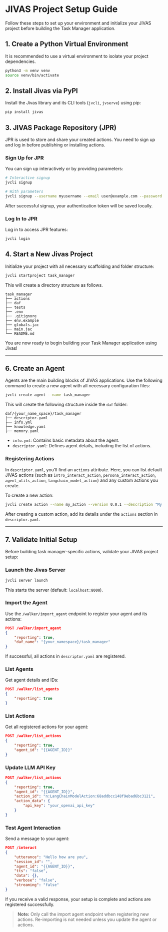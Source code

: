 # JIVAS Project Setup Guide

Follow these steps to set up your environment and initialize your JIVAS project before building the Task Manager application.

## 1. Create a Python Virtual Environment

It is recommended to use a virtual environment to isolate your project dependencies.

```bash
python3 -m venv venv
source venv/bin/activate
```

## 2. Install Jivas via PyPI

Install the Jivas library and its CLI tools (`jvcli`, `jvserve`) using pip:

```bash
pip install jivas
```

## 3. JIVAS Package Repository (JPR)

JPR is used to store and share your created actions. You need to sign up and log in before publishing or installing actions.

### Sign Up for JPR

You can sign up interactively or by providing parameters:

```bash
# Interactive signup
jvcli signup

# With parameters
jvcli signup --username myusername --email user@example.com --password mypassword
```

After successful signup, your authentication token will be saved locally.

### Log In to JPR

Log in to access JPR features:

```bash
jvcli login
```

## 4. Start a New Jivas Project

Initialize your project with all necessary scaffolding and folder structure:

```bash
jvcli startproject task_manager
```

This will create a directory structure as follows.

```
task_manager
├── actions
├── daf
├── tests
├── .env
├── .gitignore
├── env.example
├── globals.jac
├── main.jac
└── README.md
```

You are now ready to begin building your Task Manager application using Jivas!

---

## 6. Create an Agent

Agents are the main building blocks of JIVAS applications. Use the following command to create a new agent with all necessary configuration files:

```bash
jvcli create agent --name task_manager
```

This will create the following structure inside the `daf` folder:

```
daf/{your_name_space}/task_manager
├── descriptor.yaml
├── info.yml
├── knowledge.yaml
├── memory.yaml
```

- `info.yml`: Contains basic metadata about the agent.
- `descriptor.yaml`: Defines agent details, including the list of actions.

### Registering Actions

In `descriptor.yaml`, you’ll find an `actions` attribute. Here, you can list default JIVAS actions (such as `intro_interact_action`, `persona_interact_action`, `agent_utils_action`, `langchain_model_action`) and any custom actions you create.

To create a new action:

```bash
jvcli create action --name my_action --version 0.0.1 --description "My first action"
```

After creating a custom action, add its details under the `actions` section in `descriptor.yaml`.

---

## 7. Validate Initial Setup

Before building task manager-specific actions, validate your JIVAS project setup:

### Launch the Jivas Server

```bash
jvcli server launch
```

This starts the server (default: `localhost:8000`).

### Import the Agent

Use the `/walker/import_agent` endpoint to register your agent and its actions:

```json
POST /walker/import_agent
{
    "reporting": true,
    "daf_name": "{your_namespace}/task_manager"
}
```

If successful, all actions in `descriptor.yaml` are registered.

### List Agents

Get agent details and IDs:

```json
POST /walker/list_agents
{
	"reporting": true
}
```

### List Actions

Get all registered actions for your agent:

```json
POST /walker/list_actions
{
	"reporting": true,
	"agent_id": "{{AGENT_ID}}"
}
```

### Update LLM API Key

```json
POST /walker/list_actions
{
	"reporting": true,
	"agent_id": "{{AGENT_ID}}",
	"action_id": "n:LangChainModelAction:68addbcc148f9ebad6bc3121",
	"action_data": {
		"api_key": "your_openai_api_key"
	}
}
```

### Test Agent Interaction

Send a message to your agent:

```json
POST /interact
{
	"utterance": "Hello how are you",
	"session_id": "",
	"agent_id": "{{AGENT_ID}}",
	"tts": "false",
	"data": {},
	"verbose": "false",
	"streaming": "false"
}
```

If you receive a valid response, your setup is complete and actions are registered successfully.

> **Note:** Only call the import agent endpoint when registering new actions. Re-importing is not needed unless you update the agent or actions.
